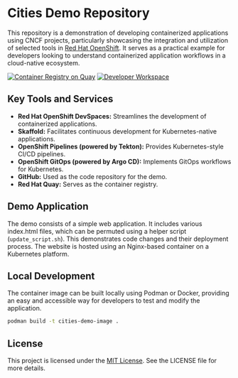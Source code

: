 # Cities Demo Repository

This repository is a demonstration of developing containerized applications using CNCF projects, particularly showcasing the integration and utilization of selected tools in [Red Hat OpenShift](https://www.redhat.com/en/technologies/cloud-computing/openshift). It serves as a practical example for developers looking to understand containerized application workflows in a cloud-native ecosystem.

[![Container Registry on Quay](https://img.shields.io/badge/Quay-Container_Registry-ee0000 "Container Registry on Quay")](https://quay.io/repository/michard/cities)
[![Developer Workspace](https://www.eclipse.org/che/contribute.svg)](https://devspaces.apps.ocp.michard.cc#https://github.com/smichard/cities_demo)

## Key Tools and Services
- **Red Hat OpenShift DevSpaces:** Streamlines the development of containerized applications.
- **Skaffold:** Facilitates continuous development for Kubernetes-native applications.
- **OpenShift Pipelines (powered by Tekton):** Provides Kubernetes-style CI/CD pipelines.
- **OpenShift GitOps (powered by Argo CD):** Implements GitOps workflows for Kubernetes.
- **GitHub:** Used as the code repository for the demo.
- **Red Hat Quay:** Serves as the container registry.

## Demo Application
The demo consists of a simple web application. It includes various index.html files, which can be permuted using a helper script (`update_script.sh`). This demonstrates code changes and their deployment process. The website is hosted using an Nginx-based container on a Kubernetes platform.

## Local Development
The container image can be built locally using Podman or Docker, providing an easy and accessible way for developers to test and modify the application.
```bash
podman build -t cities-demo-image .
```

## License

This project is licensed under the [MIT License](./LICENSE). See the LICENSE file for more details.